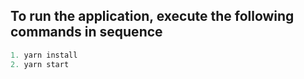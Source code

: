 ## To run the application, execute the following commands in sequence

```Javascript
1. yarn install
2. yarn start
```
